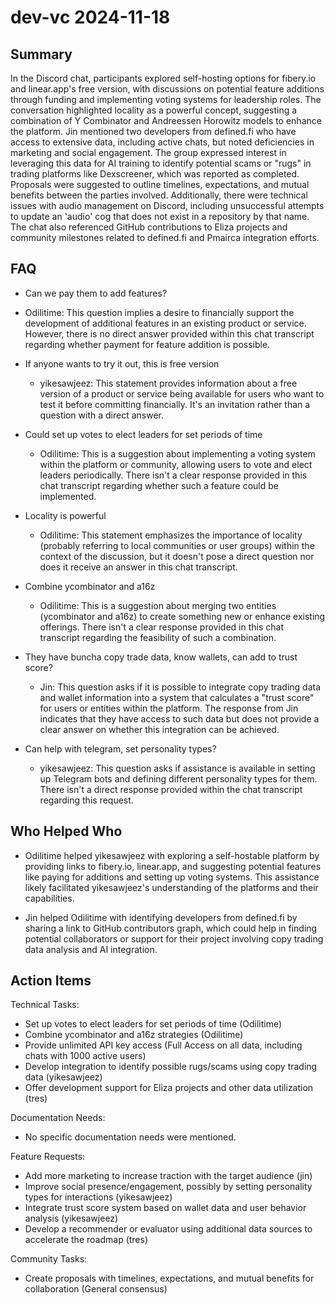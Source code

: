 # dev-vc 2024-11-18

## Summary
 In the Discord chat, participants explored self-hosting options for fibery.io and linear.app's free version, with discussions on potential feature additions through funding and implementing voting systems for leadership roles. The conversation highlighted locality as a powerful concept, suggesting a combination of Y Combinator and Andreessen Horowitz models to enhance the platform. Jin mentioned two developers from defined.fi who have access to extensive data, including active chats, but noted deficiencies in marketing and social engagement. The group expressed interest in leveraging this data for AI training to identify potential scams or "rugs" in trading platforms like Dexscreener, which was reported as completed. Proposals were suggested to outline timelines, expectations, and mutual benefits between the parties involved. Additionally, there were technical issues with audio management on Discord, including unsuccessful attempts to update an 'audio' cog that does not exist in a repository by that name. The chat also referenced GitHub contributions to Eliza projects and community milestones related to defined.fi and Pmairca integration efforts.

## FAQ
 - Can we pay them to add features?
  - Odilitime: This question implies a desire to financially support the development of additional features in an existing product or service. However, there is no direct answer provided within this chat transcript regarding whether payment for feature addition is possible.

- If anyone wants to try it out, this is free version
  - yikesawjeez: This statement provides information about a free version of a product or service being available for users who want to test it before committing financially. It's an invitation rather than a question with a direct answer.

- Could set up votes to elect leaders for set periods of time
  - Odilitime: This is a suggestion about implementing a voting system within the platform or community, allowing users to vote and elect leaders periodically. There isn't a clear response provided in this chat transcript regarding whether such a feature could be implemented.

- Locality is powerful
  - Odilitime: This statement emphasizes the importance of locality (probably referring to local communities or user groups) within the context of the discussion, but it doesn't pose a direct question nor does it receive an answer in this chat transcript.

- Combine ycombinator and a16z
  - Odilitime: This is a suggestion about merging two entities (ycombinator and a16z) to create something new or enhance existing offerings. There isn't a clear response provided in this chat transcript regarding the feasibility of such a combination.

- They have buncha copy trade data, know wallets, can add to trust score?
  - Jin: This question asks if it is possible to integrate copy trading data and wallet information into a system that calculates a "trust score" for users or entities within the platform. The response from Jin indicates that they have access to such data but does not provide a clear answer on whether this integration can be achieved.

- Can help with telegram, set personality types?
  - yikesawjeez: This question asks if assistance is available in setting up Telegram bots and defining different personality types for them. There isn't a direct response provided within the chat transcript regarding this request.

## Who Helped Who
 - Odilitime helped yikesawjeez with exploring a self-hostable platform by providing links to fibery.io, linear.app, and suggesting potential features like paying for additions and setting up voting systems. This assistance likely facilitated yikesawjeez's understanding of the platforms and their capabilities.

- Jin helped Odilitime with identifying developers from defined.fi by sharing a link to GitHub contributors graph, which could help in finding potential collaborators or support for their project involving copy trading data analysis and AI integration.

## Action Items
 Technical Tasks:
- Set up votes to elect leaders for set periods of time (Odilitime)
- Combine ycombinator and a16z strategies (Odilitime)
- Provide unlimited API key access (Full Access on all data, including chats with 1000 active users)
- Develop integration to identify possible rugs/scams using copy trading data (yikesawjeez)
- Offer development support for Eliza projects and other data utilization (tres)

Documentation Needs:
- No specific documentation needs were mentioned.

Feature Requests:
- Add more marketing to increase traction with the target audience (jin)
- Improve social presence/engagement, possibly by setting personality types for interactions (yikesawjeez)
- Integrate trust score system based on wallet data and user behavior analysis (yikesawjeez)
- Develop a recommender or evaluator using additional data sources to accelerate the roadmap (tres)

Community Tasks:
- Create proposals with timelines, expectations, and mutual benefits for collaboration (General consensus)

